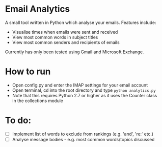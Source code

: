 # Email Analytics
A small tool written in Python which analyse your emails. Features include:
- Visualise times when emails were sent and received
- View most common words in subject titles
- View most common senders and recipients of emails

Currently has only been tested using Gmail and Microsoft Exchange.

# How to run
- Open config.py and enter the IMAP settings for your email account
- Open terminal, cd into the root directory and type ```python analytics.py```
- Note that this requires Python 2.7 or higher as it uses the Counter class in the collections module

# To do:
- [ ] Implement list of words to exclude from rankings (e.g. 'and', 're:' etc.)
- [ ] Analyse message bodies - e.g. most common words/topics discussed